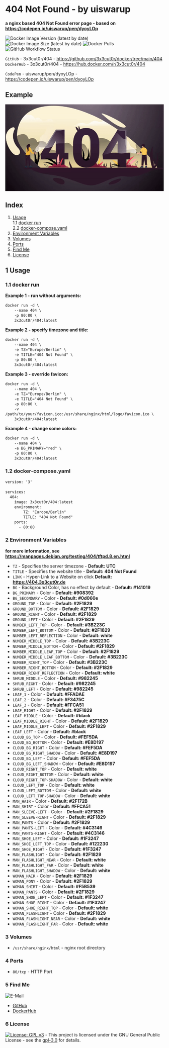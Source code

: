 # 404 Not Found - by uiswarup

**a nginx based 404 Not Found error page - based on https://codepen.io/uiswarup/pen/dyoyLOp**

![Docker Image Version (latest by date)](https://img.shields.io/docker/v/3x3cut0r/404)
![Docker Image Size (latest by date)](https://img.shields.io/docker/image-size/3x3cut0r/404)
![Docker Pulls](https://img.shields.io/docker/pulls/3x3cut0r/404)
![GitHub Workflow Status](https://img.shields.io/github/actions/workflow/status/3x3cut0r/docker/404.yml?branch=main)

`GitHub` - 3x3cut0r/404 - https://github.com/3x3cut0r/docker/tree/main/404  
`DockerHub` - 3x3cut0r/404 - https://hub.docker.com/r/3x3cut0r/404

`CodePen` - uiswarup/pen/dyoyLOp - https://codepen.io/uiswarup/pen/dyoyLOp

## Example

![404.gif](https://github.com/3x3cut0r/docker/raw/main/404/404.gif)

## Index

1. [Usage](#usage)  
   1.1 [docker run](#dockerrun)  
   2.2 [docker-compose.yaml](#dockercompose)
2. [Environment Variables](#environment-variables)
3. [Volumes](#volumes)
4. [Ports](#ports)
5. [Find Me](#findme)
6. [License](#license)

## 1 Usage <a name="usage"></a>

### 1.1 docker run <a name="dockerrun"></a>

**Example 1 - run without arguments:**

```shell
docker run -d \
    --name 404 \
    -p 80:80 \
    3x3cut0r/404:latest
```

**Example 2 - specify timezone and title:**

```shell
docker run -d \
    --name 404 \
    -e TZ="Europe/Berlin" \
    -e TITLE="404 Not Found" \
    -p 80:80 \
    3x3cut0r/404:latest
```

**Example 3 - override favicon:**

```shell
docker run -d \
    --name 404 \
    -e TZ="Europe/Berlin" \
    -e TITLE="404 Not Found" \
    -p 80:80 \
    -v /path/to/your/favicon.ico:/usr/share/nginx/html/logo/favicon.ico \
    3x3cut0r/404:latest
```

**Example 4 - change some colors:**

```shell
docker run -d \
    --name 404 \
    -e BG_PRIMARY="red" \
    -p 80:80 \
    3x3cut0r/404:latest
```

### 1.2 docker-compose.yaml <a name="docker-compose"></a>

```shell
version: '3'

services:
  404:
    image: 3x3cut0r/404:latest
    environment:
        TZ: "Europe/Berlin"
        TITLE: "404 Not Found"
    ports:
      - 80:80
```

### 2 Environment Variables <a name="environment-variables"></a>

**for more information, see https://manpages.debian.org/testing/404/tftpd.8.en.html**

- `TZ` - Specifies the server timezone - **Default: UTC**
- `TITLE` - Specifies the website title - **Default: 404 Not Found**
- `LINK` - Hyper-Link to a Website on click **Default: https://404.3x3cut0r.de**
- `BG` - Background Color, has no effect by default - **Default: #141019**
- `BG_PRIMARY` - Color - **Default: #908392**
- `BG_SECONDARY` - Color - **Default: #0d060e**
- `GROUND_TOP` - Color - **Default: #2F1829**
- `GROUND_BOTTOM` - Color - **Default: #2F1829**
- `GROUND_RIGHT` - Color - **Default: #2F1829**
- `GROUND_LEFT` - Color - **Default: #2F1829**
- `NUMBER_LEFT_TOP` - Color - **Default: #3B223C**
- `NUMBER_LEFT_BOTTOM` - Color - **Default: #2F1829**
- `NUMBER_LEFT_REFLECTION` - Color - **Default: white**
- `NUMBER_MIDDLE_TOP` - Color - **Default: #3B223C**
- `NUMBER_MIDDLE_BOTTOM` - Color - **Default: #2F1829**
- `NUMBER_MIDDLE_LEAF_TOP` - Color - **Default: #2F1829**
- `NUMBER_MIDDLE_LEAF_BOTTOM` - Color - **Default: #3B223C**
- `NUMBER_RIGHT_TOP` - Color - **Default: #3B223C**
- `NUMBER_RIGHT_BOTTOM` - Color - **Default: #2F1829**
- `NUMBER_RIGHT_REFLECTION` - Color - **Default: white**
- `SHRUB_MIDDLE` - Color - **Default: #982245**
- `SHRUB_RIGHT` - Color - **Default: #982245**
- `SHRUB_LEFT` - Color - **Default: #982245**
- `LEAF_1` - Color - **Default: #FFADAE**
- `LEAF_2` - Color - **Default: #F3475C**
- `LEAF_3` - Color - **Default: #FFCA51**
- `LEAF_RIGHT` - Color - **Default: #2F1829**
- `LEAF_MIDDLE` - Color - **Default: #black**
- `LEAF_MIDDLE_RIGHT` - Color - **Default: #2F1829**
- `LEAF_MIDDLE_LEFT` - Color - **Default: #2F1829**
- `LEAF_LEFT` - Color - **Default: #black**
- `CLOUD_BG_TOP` - Color - **Default: #FEF5DA**
- `CLOUD_BG_BOTTOM` - Color - **Default: #E8D197**
- `CLOUD_BG_RIGHT` - Color - **Default: #FEF5DA**
- `CLOUD_BG_RIGHT_SHADOW` - Color - **Default: #E8D197**
- `CLOUD_BG_LEFT` - Color - **Default: #FEF5DA**
- `CLOUD_BG_LEFT_SHADOW` - Color - **Default: #E8D197**
- `CLOUD_RIGHT_TOP` - Color - **Default: white**
- `CLOUD_RIGHT_BOTTOM` - Color - **Default: white**
- `CLOUD_RIGHT_TOP-SHADOW` - Color - **Default: white**
- `CLOUD_LEFT_TOP` - Color - **Default: white**
- `CLOUD_LEFT_BOTTOM` - Color - **Default: white**
- `CLOUD_LEFT_TOP-SHADOW` - Color - **Default: white**
- `MAN_HAIR` - Color - **Default: #2F172B**
- `MAN_SHIRT` - Color - **Default: #FFCA51**
- `MAN_SLEEVE-LEFT` - Color - **Default: #2F1829**
- `MAN_SLEEVE-RIGHT` - Color - **Default: #2F1829**
- `MAN_PANTS` - Color - **Default: #2F1829**
- `MAN_PANTS-LEFT` - Color - **Default: #4C3146**
- `MAN_PANTS-RIGHT` - Color - **Default: #4C3146**
- `MAN_SHOE_LEFT` - Color - **Default: #1F3247**
- `MAN_SHOE_LEFT_TOP` - Color - **Default: #122230**
- `MAN_SHOE_RIGHT` - Color - **Default: #1F3247**
- `MAN_FLASHLIGHT` - Color - **Default: #2F1829**
- `MAN_FLASHLIGHT_NEAR` - Color - **Default: white**
- `MAN_FLASHLIGHT_FAR` - Color - **Default: white**
- `MAN_FLASHLIGHT_SHADOW` - Color - **Default: white**
- `WOMAN_HAIR` - Color - **Default: #2F1829**
- `WOMAN_PONY` - Color - **Default: #2F1829**
- `WOMAN_SHIRT` - Color - **Default: #F5B539**
- `WOMAN_PANTS` - Color - **Default: #2F1829**
- `WOMAN_SHOE_LEFT` - Color - **Default: #1F3247**
- `WOMAN_SHOE_RIGHT` - Color - **Default: #1F3247**
- `WOMAN_SHOE_RIGHT_TOP` - Color - **Default: white**
- `WOMAN_FLASHLIGHT` - Color - **Default: #2F1829**
- `WOMAN_FLASHLIGHT_NEAR` - Color - **Default: white**
- `WOMAN_FLASHLIGHT_FAR` - Color - **Default: white**

### 3 Volumes <a name="volumes"></a>

- `/usr/share/nginx/html` - nginx root directory

### 4 Ports <a name="ports"></a>

- `80/tcp` - HTTP Port

### 5 Find Me <a name="findme"></a>

![E-Mail](https://img.shields.io/badge/E--Mail-executor55%40gmx.de-red)

- [GitHub](https://github.com/3x3cut0r)
- [DockerHub](https://hub.docker.com/u/3x3cut0r)

### 6 License <a name="license"></a>

[![License: GPL v3](https://img.shields.io/badge/License-GPLv3-blue.svg)](https://www.gnu.org/licenses/gpl-3.0) - This project is licensed under the GNU General Public License - see the [gpl-3.0](https://www.gnu.org/licenses/gpl-3.0.en.html) for details.
